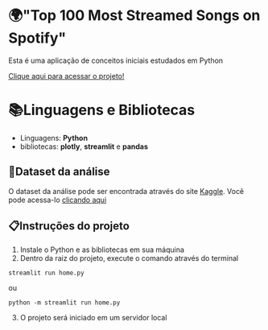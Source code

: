 # 🌍"Top 100 Most Streamed Songs on Spotify"
Esta é uma aplicação de conceitos iniciais estudados em Python

[Clique aqui para acessar o projeto!](https://car-insights.streamlit.app/)


# 📚Linguagens e Bibliotecas
- Linguagens: **Python**
- bibliotecas: **plotly**, **streamlit** e **pandas**

## 💾Dataset da análise
O dataset da análise pode ser encontrada através do site [Kaggle](https://www.kaggle.com). Você pode acessa-lo [clicando aqui](https://www.kaggle.com/datasets/pavan9065/top-100-most-streamed-songs-on-spotify?resource=download)

## 📋Instruções do projeto
1. Instale o Python e as bibliotecas em sua máquina
2. Dentro da raiz do projeto, execute o comando através do terminal
```
streamlit run home.py
```
ou

```
python -m streamlit run home.py
```
3. O projeto será iniciado em um servidor local
